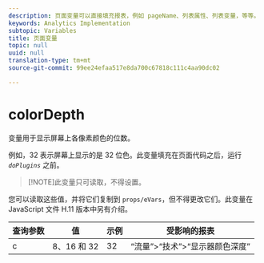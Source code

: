 ```yaml
---
description: 页面变量可以直接填充报表，例如 pageName、列表属性、列表变量，等等。
keywords: Analytics Implementation
subtopic: Variables
title: 页面变量
topic: null
uuid: null
translation-type: tm+mt
source-git-commit: 99ee24efaa517e8da700c67818c111c4aa90dc02

---
```



# colorDepth

 变量用于显示屏幕上各像素颜色的位数。


<!-- 

colordepth.xml

 -->

例如，32 表示屏幕上显示的是 32 位色。此变量填充在页面代码之后，运行 *`doPlugins`* 之前。

> [!NOTE]此变量只可读取，不得设置。

您可以读取这些值，并将它们复制到 `props/eVars`，但不得更改它们。此变量在 JavaScript 文件 H.11 版本中另有介绍。

| 查询参数 | 值 | 示例 | 受影响的报表 |
|---|---|---|---|
| c | 8、16 和 32 | 32 | “流量”&gt;“技术”&gt;“显示器颜色深度” |
